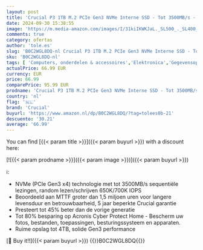 ```yaml
---
layout: post
title: 'Crucial P3 1TB M.2 PCIe Gen3 NVMe Interne SSD - Tot 3500MB/s - CT1000P3SSD801  Acronis-editie '
date: 2024-09-30 15:38:55
image: 'https://m.media-amazon.com/images/I/31kiIKWKJaL._SL500_._SL400_.jpg'
comments: true
category: ofertas
author: 'tole.es'
slug: 'B0C2WGL8DQ-nl Crucial P3 1TB M.2 PCIe Gen3 NVMe Interne SSD - Tot...'
sku: 'B0C2WGL8DQ-nl'
tags: [ 'Computers, onderdelen & accessoires','Elektronica','Gegevensopslag','Interne SSDs','Interne dataopslag','crucial','🇳🇱', ]
actualPrice: 66.99 EUR
currency: EUR
price: 66.99
comparePrice: 95.99 EUR
prodname: 'Crucial P3 1TB M.2 PCIe Gen3 NVMe Interne SSD - Tot 3500MB/s - CT1000P3SSD801  Acronis-editie '
country: 'nl'
flag: '🇳🇱'
brand: 'Crucial'
buyurl: 'https://www.amazon.nl/dp/B0C2WGL8DQ/?tag=tolees0b-21'
descuento: '30.21'
average: '66.99'
---
```


You can find [{{< param title >}}]({{< param buyurl >}}) with a discount here:

[![{{< param prodname >}}]({{< param image >}})]({{< param buyurl >}})

ℹ️:

- NVMe (PCIe Gen3 x4) technologie met tot 3500MB/s sequentiële lezingen, random lezen/schrijven 650K/700K IOPS
- Beoordeeld aan MTTF groter dan 1,5 miljoen uren voor langere levensduur en betrouwbaarheid, 5 jaar beperkte Crucial garantie
- Presteert tot 45% beter dan de vorige generatie
- Tot 80% besparing op Acronis Cyber Protect Home - Bescherm uw fotos, bestanden, toepassingen, besturingssysteem en apparaten.
- Ruime opslag tot 4TB, solide Gen3 performance

[🛒 Buy it!!]({{< param buyurl >}})
{{<world>}}B0C2WGL8DQ{{</world>}}
